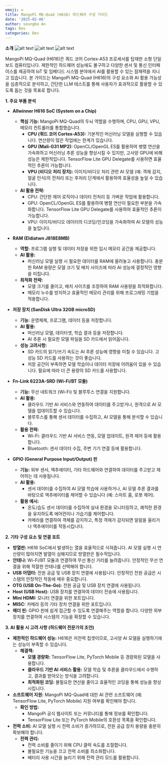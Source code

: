 ```yaml
---
emoji: ⚒️
title: MangoPi MQ-Quad (H616) 하드웨어 구성 가이드
date: '2025-02-06'
author: seungbo An
tags: Dev
categories: Dev
---
```


**소개**
![alt text](IMG_5195.jpg)
![alt text](IMG_5197.jpg)
![alt text](IMG_5198.jpg)

MangoPi MQ-Quad (H616)은 쿼드 코어 Cortex-A53 프로세서를 탑재한 소형 단일 보드 컴퓨터입니다. 제한적인 하드웨어 성능에도 불구하고 다양한 센서 및 통신 인터페이스를 제공하여 IoT 및 임베디드 시스템 분야에서 AI를 활용할 수 있는 잠재력을 지니고 있습니다. 본 가이드는 MangoPi MQ-Quad (H616)의 구성 요소와 AI 활용 가능성을 심층적으로 분석하고, 간단한 LLM 테스트를 통해 사용자가 효과적으로 활용할 수 있도록 돕는 것을 목표로 합니다.

**1. 주요 부품 분석**

*   **Allwinner H616 SoC (System on a Chip)**

    *   **핵심 기능:** MangoPi MQ-Quad의 두뇌 역할을 수행하며, CPU, GPU, VPU, 메모리 컨트롤러를 통합했습니다.
        *   **CPU (쿼드 코어 Cortex-A53):** 기본적인 머신러닝 모델을 실행할 수 있습니다. 연산량이 많은 작업에는 한계가 있습니다.
        *   **GPU (Mali-G31 MP2):** OpenCL/OpenGL ES를 활용하여 병렬 연산을 가속화하고 머신러닝 추론 성능을 향상시킬 수 있지만, 고사양 GPU에 비해 성능은 제한적입니다. TensorFlow Lite GPU Delegate를 사용하면 효율적인 추론이 가능합니다.
        *   **VPU (비디오 처리 장치):** 이미지/비디오 처리 관련 AI 모델 (예: 객체 감지, 얼굴 인식)의 전처리 또는 후처리 단계에서 활용하여 효율성을 높일 수 있습니다.
    *   **AI 활용 전략:**
        *   CPU: 간단한 제어 로직이나 데이터 전처리 등 가벼운 작업에 활용합니다.
        *   GPU: OpenCL/OpenGL ES를 활용하여 병렬 연산이 필요한 부분을 가속화합니다. TensorFlow Lite GPU Delegate를 사용하여 효율적인 추론이 가능합니다.
        *   VPU: 이미지/비디오 데이터의 디코딩/인코딩을 가속화하여 AI 모델의 성능을 높입니다.
*   **RAM (Eldiatwn J818E8MB)**

    *   **역할:** 프로그램 실행 및 데이터 저장을 위한 임시 메모리 공간을 제공합니다.
    *   **AI 활용:**
        *   머신러닝 모델 실행 시 필요한 데이터를 RAM에 올려놓고 사용합니다. 충분한 RAM 용량은 모델 크기 및 배치 사이즈에 따라 AI 성능에 결정적인 영향을 미칩니다.
    *   **최적화 전략:**
        *   모델 크기를 줄이고, 배치 사이즈를 조정하여 RAM 사용량을 최적화합니다.
        *   메모리 누수를 방지하고 효율적인 메모리 관리를 위해 프로그래밍 기법을 적용합니다.
*   **저장 장치 (SanDisk Ultra 32GB microSD)**

    *   **기능:** 운영체제, 프로그램, 데이터 등을 저장합니다.
    *   **AI 활용:**
        *   머신러닝 모델, 데이터셋, 학습 결과 등을 저장합니다.
        *   AI 추론 시 필요한 모델 파일을 SD 카드에서 읽어옵니다.
    *   **성능 고려사항:**
        *   SD 카드의 읽기/쓰기 속도는 AI 추론 성능에 영향을 미칠 수 있습니다. 고성능 SD 카드를 사용하는 것이 좋습니다.
        *   저장 공간이 부족하면 모델 학습이나 데이터 저장에 어려움이 있을 수 있습니다. 필요에 따라 더 큰 용량의 SD 카드를 사용합니다.
*   **Fn-Link 6223A-SRD (Wi-Fi/BT 모듈)**

    *   **기능:** 무선 네트워크 (Wi-Fi) 및 블루투스 연결을 지원합니다.
    *   **AI 활용:**
        *   클라우드 기반 AI 서비스와 연동하여 데이터를 주고받거나, 원격으로 AI 모델을 업데이트할 수 있습니다.
        *   블루투스를 통해 센서 데이터를 수집하고, AI 모델을 통해 분석할 수 있습니다.
    *   **활용 전략:**
        *   Wi-Fi: 클라우드 기반 AI 서비스 연동, 모델 업데이트, 원격 제어 등에 활용합니다.
        *   Bluetooth: 센서 데이터 수집, 주변 기기 연결 등에 활용합니다.
*   **GPIO (General Purpose Input/Output) 핀**

    *   **기능:** 외부 센서, 액추에이터, 기타 하드웨어와 연결하여 데이터를 주고받고 제어하는 데 사용됩니다.
    *   **AI 활용:**
        *   센서 데이터를 수집하여 AI 모델 학습에 사용하거나, AI 모델 추론 결과를 바탕으로 액추에이터를 제어할 수 있습니다 (예: 스마트 홈, 로봇 제어).
    *   **활용 예시:**
        *   온도/습도 센서 데이터를 수집하여 실내 환경을 모니터링하고, 쾌적한 환경을 유지하도록 에어컨이나 가습기를 제어합니다.
        *   카메라를 연결하여 객체를 감지하고, 특정 객체가 감지되면 알람을 울리거나 액추에이터를 작동시킵니다.

**2. 기타 구성 요소 및 연결 포트**

*   **방열판:** H616 SoC에서 발생하는 열을 효율적으로 식혀줍니다. AI 모델 실행 시 연산량이 많아지면 발열이 심해지므로 방열판은 필수적입니다.
*   **안테나:** Wi-Fi/BT 모듈과 연결하여 무선 통신 거리를 늘려줍니다. 안정적인 무선 연결을 위해 적절한 안테나를 선택해야 합니다.
*   **USB 어댑터:** 전원 공급 및 USB 장치 연결에 사용됩니다. 안정적인 전원 공급은 시스템의 안정적인 작동에 매우 중요합니다.
*   **OTG (USB On-The-Go):** 전원 공급 및 USB 장치 연결에 사용됩니다.
*   **Host (USB Host):** USB 장치를 연결하여 데이터 전송에 사용됩니다.
*   **Mini HDMI:** 모니터 연결을 위한 포트입니다.
*   **MISC:** 카메라 등의 기타 장치 연결을 위한 포트입니다.
*   **헤더 핀:** GPIO 핀에 쉽게 접근할 수 있도록 연결해주는 역할을 합니다. 다양한 외부 장치를 연결하여 시스템의 기능을 확장할 수 있습니다.

**3. AI 활용 시 고려 사항 (하드웨어 전문가의 조언)**

*   **제한적인 하드웨어 성능:** H616은 저전력 칩셋이므로, 고사양 AI 모델을 실행하기에는 성능이 부족할 수 있습니다.
    *   **해결책:**
        *   **모델 경량화:** TensorFlow Lite, PyTorch Mobile 등 경량화된 모델을 사용합니다.
        *   **클라우드 기반 AI 서비스 활용:** 모델 학습 및 추론을 클라우드에서 수행하고, 결과를 받아오는 방식을 고려합니다.
        *   **최적화된 코딩:** 불필요한 연산을 줄이고 효율적인 코딩을 통해 성능을 향상시킵니다.
*   **소프트웨어 지원:** MangoPi MQ-Quad에 대한 AI 관련 소프트웨어 (예: TensorFlow Lite, PyTorch Mobile) 지원 여부를 확인해야 합니다.
    *   **확인 방법:**
        *   MangoPi 공식 웹사이트 또는 커뮤니티를 통해 정보를 확인합니다.
        *   TensorFlow Lite 또는 PyTorch Mobile의 호환성 목록을 확인합니다.
*   **전력 소비:** AI 모델 실행 시 전력 소비가 증가하므로, 전원 공급 장치 용량을 충분히 확보해야 합니다.
    *   **전력 관리:**
        *   전력 소비를 줄이기 위해 CPU 클럭 속도를 조절합니다.
        *   불필요한 기능을 끄고 전력 소비를 최소화합니다.
        *   배터리 사용 시간을 늘리기 위해 전력 관리 모드를 활용합니다.